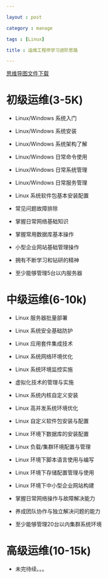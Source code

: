 ---
layout : post
category : manage
tags : [Linux]
title : 运维工程师学习进阶思路
---
[思维导图文件下载](#)
# 初级运维(3-5K)
- Linux/Windows 系统入门
- Linux/Windows 系统安装
- Linux/Windows 系统架构了解
- Linux/Windows 日常命令使用
- Linux/Windows 日常系统管理
- Linux/Windows 日常服务管理
- Linux 系统软件包基本安装配置
- 常见问题故障排除
- 掌握日常网络基础知识
- 掌握常用数据库基本操作
- 小型企业网站基础管理操作
- 拥有不断学习和钻研的精神
- 至少能够管理5台以内服务器
# 中级运维(6-10k)
- Linux 服务器批量部署
- Linux 系统安全基础防护
- Linux 应用套件集成技术
- Linux 系统网络环境优化
- Linux 系统环境监控实施
- 虚拟化技术的管理与实施
- Linux 系统内核自定义安装
- Linux 高并发系统环境优化
- Linux 自定义软件包安装与配置
- Linux 环境下数据库的安装配置
- Linux 负载/集群环境配置与管理
- Linux 环境下脚本语言使用与编写
- Linux 环境下存储配置管理与使用
- Linux 环境下中小型企业网站构建
- 掌握日常网络操作与故障解决能力
- 养成团队协作与独立解决问题的能力
- 至少能够管理20台以内集群系统环境
# 高级运维(10-15k)
- 未完待续。。。